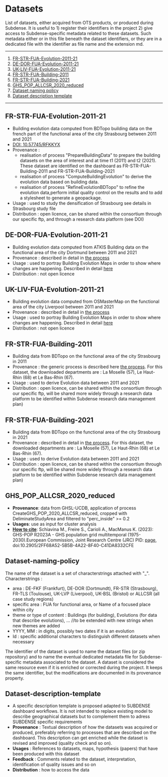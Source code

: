 # Datasets

List of datasets, either acquired from OTS products, or produced during Subdense. It is useful to 1) register their identifiers in the project 2) give access to Subdense-specific metadata related to these datasets. Such metadata either or in this file beneath the dataset identifiers, or they are in a dedicated file with the identifier as file name and the extension md. 


*******

1. [FR-STR-FUA-Evolution-2011-21](#fr-str-fua-evolution-2011-21)
2. [DE-DOR-FUA-Evolution-2011-21](#de-dor-fua-evolution-2011-21)
3. [UK-LIV-FUA-Evolution-2011-21](#uk-liv-fua-evolution-2011-21)
4. [FR-STR-FUA-Building-2011](#fr-str-fua-building-2011)
5. [FR-STR-FUA-Building-2021](#fr-str-fua-building-2021)
6. [GHS_POP_ALLCSR_2020_reduced](#ghs_pop_allscr_2020_reduced)
7. [Dataset naming policy](#dataset-naming-policy)
8. [Dataset description template](#dataset-description-template)
*******

## FR-STR-FUA-Evolution-2011-21
* Building evolution data computed from BDTopo building data on the french part of the functional area of the city Strasbourg between 2011 and 2021
* [DOI: 10.57745/RFKKYX](https://doi.org/10.57745/RFKKYX)
* Provenance :
    * realisation of process "PrepareBuildingData" to prepare the building datasets on the area of interest and at time t1 (2011) and t2 (2021). These dataset are identified on the dashboard as FR-STR-FUA-Building-2011 and FR-STR-FUA-Building-2021
    * realisation of process "ComputeBuildingEvolution" to derive the evolution data based on building data.
    * realisation of process "RefineEvolutionBDTopo" to refine the evolution data,perform initial quality control on the results and to add a stylesheet to generate a geopackage.
* Usage : used to study the densification of Strasbourg see details in Strasbourg study file
* Distribution : open licence, can be shared within the consortium through our specific ftp, and through a research data platform (see DOI)

## DE-DOR-FUA-Evolution-2011-21
* Building evolution data computed from ATKIS Building data on the functional area of the city Dortmund between 2011 and 2021
* Provenance : described in detail in [the process](/Processes/ComputeBuildingEvolution/ComputeBuildingEvolution.md)
* Usage : used to portray Building Evolution Maps in order to show where changes are happening. Described in detail [here](/Maps/Maps.md)
* Distribution : not open licence

## UK-LIV-FUA-Evolution-2011-21
* Building evolution data computed from OSMasterMap on the functional area of the city Liverpool between 2011 and 2021
* Provenance : described in detail in [the process](/Processes/ComputeBuildingEvolution/ComputeBuildingEvolution.md)
* Usage : used to portray Building Evolution Maps in order to show where changes are happening. Described in detail [here](/Maps/Maps.md)
* Distribution : not open licence

## FR-STR-FUA-Building-2011
* Building data from BDTopo on the functional area of the city Strasbourg in 2011
* Provenance : the generic process is described here [the process](/Processes/DataPreProcessing/PreProcessing.md). For this dataset, the downloaded departments are : La Moselle (57), Le Haut-Rhin (68) et Le Bas-Rhin (67).
* Usage : used to derive Evolution data between 2011 and 2021
* Distribution : open licence, can be shared within the consortium through our specific ftp, will be shared more widely through a research data platform to be identified within Subdense research data management plan)

## FR-STR-FUA-Building-2021
* Building data from BDTopo on the functional area of the city Strasbourg in 2021
* Provenance : described in detail in [the process](/Processes/DataPreProcessing/PreProcessing.md). For this dataset, the downloaded departments are : La Moselle (57), Le Haut-Rhin (68) et Le Bas-Rhin (67).
* Usage : used to derive Evolution data between 2011 and 2021
* Distribution : open licence, can be shared within the consortium through our specific ftp, will be shared more widely through a research data platform to be identified within Subdense research data management plan)

## GHS_POP_ALLCSR_2020_reduced
* **Provenance**: data from GHSL-UCDB, application of process CreateGHS_POP_2020_ALLCSR_reduced, cropped with DeliminateStudyArea and filtered to "perc_inside" >= 0.2
* **Usages**: use as input for cluster analysis
* [**How to cite**](https://ghsl.jrc.ec.europa.eu/datasets.php): Schiavina M., Freire S., Carioli A., MacManus K. (2023): GHS-POP R2023A - GHS population grid multitemporal (1975-2030).European Commission, Joint Research Centre (JRC) PID: [page](http://data.europa.eu/89h/2ff68a52-5b5b-4a22-8f40-c41da8332cfe), doi:10.2905/2FF68A52-5B5B-4A22-8F40-C41DA8332CFE

## Dataset-naming-policy
The name of the dataset is a set of characterstrings attached with "_". 
Characterstrings : 
* area : DE-FKF (Frankfurt), DE-DOR (Dortmundt), FR-STR (Strasbourg), FR-TLS (Toulouse), UK-LVP (Liverpool), UK-BSL (Bristol) or ALLCSR (all case study regions)
* specific area : FUA for functional area, or Name of a focused place within city   
* theme or type of content : Buildings (for building), Evolutions (for data that describe evolutions), ... //to be extended with new strings when new themes are added
* YYYY, MM : in digits, possibly two dates if it is an evolution
* Id : specific additional characters to distinguish different datasets when necessary
    
The identifier of the dataset is used to name the dataset files (or zip repository) and to name the eventual dedicated metadata file for Subdense-specific metadata associated to the dataset. A dataset is considered the same resource even if it is enriched or corrected during the project. It keeps the same identifier, but the modifications are documented in its provenance property.
    
## Dataset-description-template
* A specific description template is proposed adapted to SUBDENSE dashboard workflows. It is not intended to replace existing model to describe geographical datasets but to complement them to adress SUBDENSE specific requirements
* **Provenance** : Textual description of how the datasets was acquired or produced, preferably referring to processes that are described on the dashboard.  This description can get enriched while the dataset is revised and improved (quality check and so on).
* **Usages** : References to datasets, maps, hypothesis (papers) that have been produced with this dataset
* **Feedback** : Comments related to the dataset, interpretation, identification of quality issues and so on
* **Distribution** : how to access the data

